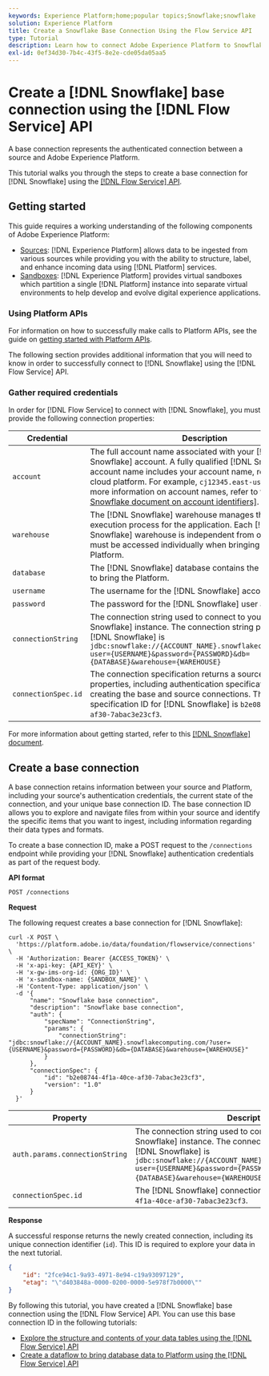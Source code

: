 ```yaml
---
keywords: Experience Platform;home;popular topics;Snowflake;snowflake
solution: Experience Platform
title: Create a Snowflake Base Connection Using the Flow Service API
type: Tutorial
description: Learn how to connect Adobe Experience Platform to Snowflake using the Flow Service API.
exl-id: 0ef34d30-7b4c-43f5-8e2e-cde05da05aa5
---
```

# Create a [!DNL Snowflake] base connection using the [!DNL Flow Service] API

A base connection represents the authenticated connection between a source and Adobe Experience Platform.

This tutorial walks you through the steps to create a base connection for [!DNL Snowflake] using the [[!DNL Flow Service] API](https://www.adobe.io/experience-platform-apis/references/flow-service/).

## Getting started

This guide requires a working understanding of the following components of Adobe Experience Platform:

* [Sources](../../../../home.md): [!DNL Experience Platform] allows data to be ingested from various sources while providing you with the ability to structure, label, and enhance incoming data using [!DNL Platform] services.
* [Sandboxes](../../../../../sandboxes/home.md): [!DNL Experience Platform] provides virtual sandboxes which partition a single [!DNL Platform] instance into separate virtual environments to help develop and evolve digital experience applications.

### Using Platform APIs

For information on how to successfully make calls to Platform APIs, see the guide on [getting started with Platform APIs](../../../../../landing/api-guide.md).

The following section provides additional information that you will need to know in order to successfully connect to [!DNL Snowflake] using the [!DNL Flow Service] API.

### Gather required credentials

In order for [!DNL Flow Service] to connect with [!DNL Snowflake], you must provide the following connection properties:

| Credential | Description |
| --- | --- |
| `account` | The full account name associated with your [!DNL Snowflake] account. A fully qualified [!DNL Snowflake] account name includes your account name, region, and cloud platform. For example, `cj12345.east-us-2.azure`. For more information on account names, refer to this [[!DNL Snowflake document on account identifiers]](https://docs.snowflake.com/en/user-guide/admin-account-identifier.html).  |
| `warehouse` | The [!DNL Snowflake] warehouse manages the query execution process for the application. Each [!DNL Snowflake] warehouse is independent from one another and must be accessed individually when bringing data over to Platform. |
| `database` | The [!DNL Snowflake] database contains the data you want to bring the Platform. |
| `username` | The username for the [!DNL Snowflake] account. |
| `password` | The password for the [!DNL Snowflake] user account. |
| `connectionString` | The connection string used to connect to your [!DNL Snowflake] instance. The connection string pattern for [!DNL Snowflake] is `jdbc:snowflake://{ACCOUNT_NAME}.snowflakecomputing.com/?user={USERNAME}&password={PASSWORD}&db={DATABASE}&warehouse={WAREHOUSE}` |
| `connectionSpec.id` | The connection specification returns a source's connector properties, including authentication specifications related to creating the base and source connections. The connection specification ID for [!DNL Snowflake] is `b2e08744-4f1a-40ce-af30-7abac3e23cf3`. |

For more information about getting started, refer to this [[!DNL Snowflake] document](https://docs.snowflake.com/en/user-guide/key-pair-auth.html).

## Create a base connection

A base connection retains information between your source and Platform, including your source's authentication credentials, the current state of the connection, and your unique base connection ID. The base connection ID allows you to explore and navigate files from within your source and identify the specific items that you want to ingest, including information regarding their data types and formats.

To create a base connection ID, make a POST request to the `/connections` endpoint while providing your [!DNL Snowflake] authentication credentials as part of the request body.

**API format**

```https
POST /connections
```

**Request**

The following request creates a base connection for [!DNL Snowflake]:

```shell
curl -X POST \
  'https://platform.adobe.io/data/foundation/flowservice/connections' \
  -H 'Authorization: Bearer {ACCESS_TOKEN}' \
  -H 'x-api-key: {API_KEY}' \
  -H 'x-gw-ims-org-id: {ORG_ID}' \
  -H 'x-sandbox-name: {SANDBOX_NAME}' \
  -H 'Content-Type: application/json' \
  -d '{
      "name": "Snowflake base connection",
      "description": "Snowflake base connection",
      "auth": {
          "specName": "ConnectionString",
          "params": {
              "connectionString": "jdbc:snowflake://{ACCOUNT_NAME}.snowflakecomputing.com/?user={USERNAME}&password={PASSWORD}&db={DATABASE}&warehouse={WAREHOUSE}"
          }
      },
      "connectionSpec": {
          "id": "b2e08744-4f1a-40ce-af30-7abac3e23cf3",
          "version": "1.0"
      }
  }'
```

| Property | Description |
| -------- | ----------- |
| `auth.params.connectionString` | The connection string used to connect to your [!DNL Snowflake] instance. The connection string pattern for [!DNL Snowflake] is `jdbc:snowflake://{ACCOUNT_NAME}.snowflakecomputing.com/?user={USERNAME}&password={PASSWORD}&db={DATABASE}&warehouse={WAREHOUSE}`. |
| `connectionSpec.id` | The [!DNL Snowflake] connection specification ID: `b2e08744-4f1a-40ce-af30-7abac3e23cf3`. |

**Response**

A successful response returns the newly created connection, including its unique connection identifier (`id`). This ID is required to explore your data in the next tutorial.

```json
{
    "id": "2fce94c1-9a93-4971-8e94-c19a93097129",
    "etag": "\"d403848a-0000-0200-0000-5e978f7b0000\""
}
```

By following this tutorial, you have created a [!DNL Snowflake] base connection using the [!DNL Flow Service] API. You can use this base connection ID in the following tutorials:

* [Explore the structure and contents of your data tables using the [!DNL Flow Service] API](../../explore/tabular.md)
* [Create a dataflow to bring database data to Platform using the [!DNL Flow Service] API](../../collect/database-nosql.md)
